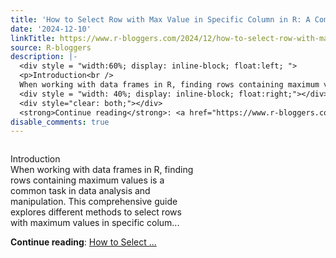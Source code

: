 ```yaml
---
title: 'How to Select Row with Max Value in Specific Column in R: A Complete Guide'
date: '2024-12-10'
linkTitle: https://www.r-bloggers.com/2024/12/how-to-select-row-with-max-value-in-specific-column-in-r-a-complete-guide/
source: R-bloggers
description: |-
  <div style = "width:60%; display: inline-block; float:left; ">
  <p>Introduction<br />
  When working with data frames in R, finding rows containing maximum values is a common task in data analysis and manipulation. This comprehensive guide explores different methods to select rows with maximum values in specific colum...</p></div>
  <div style = "width: 40%; display: inline-block; float:right;"></div>
  <div style="clear: both;"></div>
  <strong>Continue reading</strong>: <a href="https://www.r-bloggers.com/2024/12/how-to-select-row-with-max-value-in-specific-column-in-r-a-complete-guide/">How to Select ...
disable_comments: true
---
```

<div style = "width:60%; display: inline-block; float:left; ">
<p>Introduction<br />
When working with data frames in R, finding rows containing maximum values is a common task in data analysis and manipulation. This comprehensive guide explores different methods to select rows with maximum values in specific colum...</p></div>
<div style = "width: 40%; display: inline-block; float:right;"></div>
<div style="clear: both;"></div>
<strong>Continue reading</strong>: <a href="https://www.r-bloggers.com/2024/12/how-to-select-row-with-max-value-in-specific-column-in-r-a-complete-guide/">How to Select ...